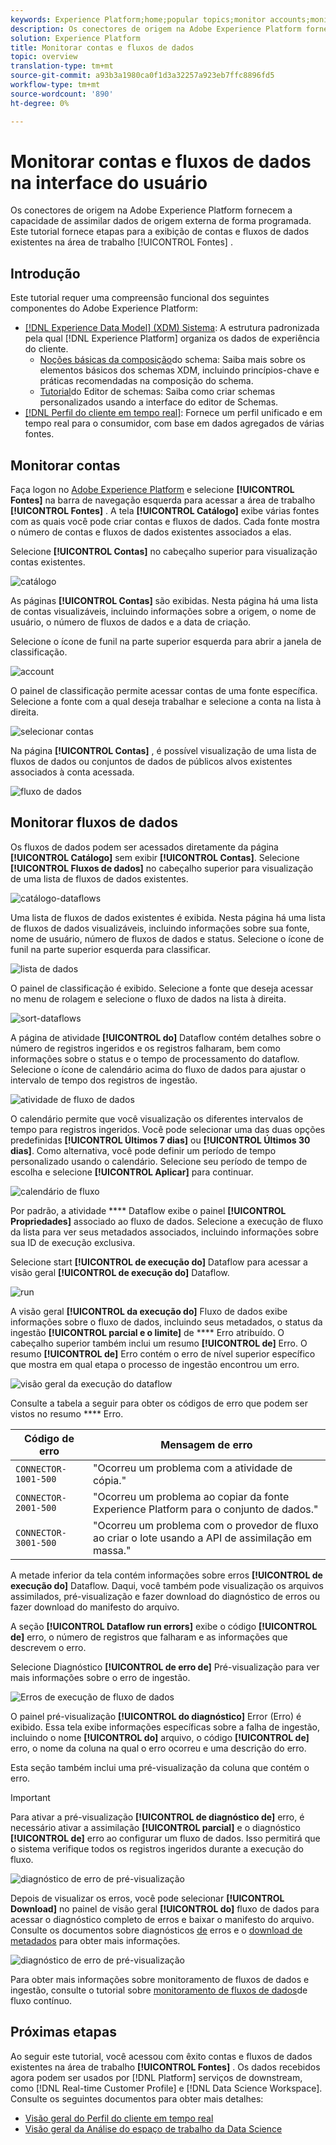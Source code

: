 ```yaml
---
keywords: Experience Platform;home;popular topics;monitor accounts;monitor dataflows;data flows
description: Os conectores de origem na Adobe Experience Platform fornecem a capacidade de assimilar dados de origem externa de forma programada. Este tutorial fornece etapas para a exibição de contas e fluxos de dados existentes na área de trabalho Fontes.
solution: Experience Platform
title: Monitorar contas e fluxos de dados
topic: overview
translation-type: tm+mt
source-git-commit: a93b3a1980ca0f1d3a32257a923eb7ffc8896fd5
workflow-type: tm+mt
source-wordcount: '890'
ht-degree: 0%

---
```



# Monitorar contas e fluxos de dados na interface do usuário

Os conectores de origem na Adobe Experience Platform fornecem a capacidade de assimilar dados de origem externa de forma programada. Este tutorial fornece etapas para a exibição de contas e fluxos de dados existentes na área de trabalho [!UICONTROL Fontes] .

## Introdução

Este tutorial requer uma compreensão funcional dos seguintes componentes do Adobe Experience Platform:

- [[!DNL Experience Data Model] (XDM) Sistema](../../../xdm/home.md): A estrutura padronizada pela qual [!DNL Experience Platform] organiza os dados de experiência do cliente.
   - [Noções básicas da composição](../../../xdm/schema/composition.md)do schema: Saiba mais sobre os elementos básicos dos schemas XDM, incluindo princípios-chave e práticas recomendadas na composição do schema.
   - [Tutorial](../../../xdm/tutorials/create-schema-ui.md)do Editor de schemas: Saiba como criar schemas personalizados usando a interface do editor de Schemas.
- [[!DNL Perfil do cliente em tempo real]](../../../profile/home.md): Fornece um perfil unificado e em tempo real para o consumidor, com base em dados agregados de várias fontes.

## Monitorar contas

Faça logon no [Adobe Experience Platform](https://platform.adobe.com) e selecione **[!UICONTROL Fontes]** na barra de navegação esquerda para acessar a área de trabalho **[!UICONTROL Fontes]** . A tela **[!UICONTROL Catálogo]** exibe várias fontes com as quais você pode criar contas e fluxos de dados. Cada fonte mostra o número de contas e fluxos de dados existentes associados a elas.

Selecione **[!UICONTROL Contas]** no cabeçalho superior para visualização contas existentes.

![catálogo](../../images/tutorials/monitor/catalog-accounts.png)

As páginas **[!UICONTROL Contas]** são exibidas. Nesta página há uma lista de contas visualizáveis, incluindo informações sobre a origem, o nome de usuário, o número de fluxos de dados e a data de criação.

Selecione o ícone de funil na parte superior esquerda para abrir a janela de classificação.

![account](../../images/tutorials/monitor/accounts-list.png)

O painel de classificação permite acessar contas de uma fonte específica. Selecione a fonte com a qual deseja trabalhar e selecione a conta na lista à direita.

![selecionar contas](../../images/tutorials/monitor/accounts-sort.png)

Na página **[!UICONTROL Contas]** , é possível visualização de uma lista de fluxos de dados ou conjuntos de dados de públicos alvos existentes associados à conta acessada.

![fluxo de dados](../../images/tutorials/monitor/dataflows.png)

## Monitorar fluxos de dados

Os fluxos de dados podem ser acessados diretamente da página **[!UICONTROL Catálogo]** sem exibir **[!UICONTROL Contas]**. Selecione **[!UICONTROL Fluxos de dados]** no cabeçalho superior para visualização de uma lista de fluxos de dados existentes.

![catálogo-dataflows](../../images/tutorials/monitor/catalog-dataflows.png)

Uma lista de fluxos de dados existentes é exibida. Nesta página há uma lista de fluxos de dados visualizáveis, incluindo informações sobre sua fonte, nome de usuário, número de fluxos de dados e status. Selecione o ícone de funil na parte superior esquerda para classificar.

![lista de dados](../../images/tutorials/monitor/dataflows-list.png)

O painel de classificação é exibido. Selecione a fonte que deseja acessar no menu de rolagem e selecione o fluxo de dados na lista à direita.

![sort-dataflows](../../images/tutorials/monitor/dataflows-sort.png)

A página de atividade **[!UICONTROL do]** Dataflow contém detalhes sobre o número de registros ingeridos e os registros falharam, bem como informações sobre o status e o tempo de processamento do dataflow. Selecione o ícone de calendário acima do fluxo de dados para ajustar o intervalo de tempo dos registros de ingestão.

![atividade de fluxo de dados](../../images/tutorials/monitor/dataflow-activity.png)

O calendário permite que você visualização os diferentes intervalos de tempo para registros ingeridos. Você pode selecionar uma das duas opções predefinidas **[!UICONTROL Últimos 7 dias]** ou **[!UICONTROL Últimos 30 dias]**. Como alternativa, você pode definir um período de tempo personalizado usando o calendário. Selecione seu período de tempo de escolha e selecione **[!UICONTROL Aplicar]** para continuar.

![calendário de fluxo](../../images/tutorials/monitor/flow-calendar.png)

Por padrão, a atividade **** Dataflow exibe o painel **[!UICONTROL Propriedades]** associado ao fluxo de dados. Selecione a execução de fluxo da lista para ver seus metadados associados, incluindo informações sobre sua ID de execução exclusiva.

Selecione start **[!UICONTROL de execução do]** Dataflow para acessar a visão geral **[!UICONTROL de execução do]** Dataflow.

![run](../../images/tutorials/monitor/run-metadata.png)

A visão geral **[!UICONTROL da execução do]** Fluxo de dados exibe informações sobre o fluxo de dados, incluindo seus metadados, o status da ingestão **[!UICONTROL parcial e o limite]** de **** Erro atribuído. O cabeçalho superior também inclui um resumo **[!UICONTROL de]** Erro. O resumo **[!UICONTROL de]** Erro contém o erro de nível superior específico que mostra em qual etapa o processo de ingestão encontrou um erro.

![visão geral da execução do dataflow](../../images/tutorials/monitor/dataflow-run-overview.png)

Consulte a tabela a seguir para obter os códigos de erro que podem ser vistos no resumo **** Erro.

| Código de erro | Mensagem de erro |
| ---------- | ----------- |
| `CONNECTOR-1001-500` | &quot;Ocorreu um problema com a atividade de cópia.&quot; |
| `CONNECTOR-2001-500` | &quot;Ocorreu um problema ao copiar da fonte Experience Platform para o conjunto de dados.&quot; |
| `CONNECTOR-3001-500` | &quot;Ocorreu um problema com o provedor de fluxo ao criar o lote usando a API de assimilação em massa.&quot; |

A metade inferior da tela contém informações sobre erros **[!UICONTROL de execução do]** Dataflow. Daqui, você também pode visualização os arquivos assimilados, pré-visualização e fazer download do diagnóstico de erros ou fazer download do manifesto do arquivo.

A seção **[!UICONTROL Dataflow run errors]** exibe o código **[!UICONTROL de]** erro, o número de registros que falharam e as informações que descrevem o erro.

Selecione Diagnóstico **[!UICONTROL de erro de]** Pré-visualização para ver mais informações sobre o erro de ingestão.

![Erros de execução de fluxo de dados](../../images/tutorials/monitor/dataflow-run-errors.png)

O painel pré-visualização **[!UICONTROL do diagnóstico]** Error (Erro) é exibido. Essa tela exibe informações específicas sobre a falha de ingestão, incluindo o nome **[!UICONTROL do]** arquivo, o código **[!UICONTROL de]** erro, o nome da coluna na qual o erro ocorreu e uma descrição do erro.

Esta seção também inclui uma pré-visualização da coluna que contém o erro.

>[!IMPORTANT]
>
>Para ativar a pré-visualização **[!UICONTROL de diagnóstico de]** erro, é necessário ativar a assimilação **[!UICONTROL parcial]** e o diagnóstico **[!UICONTROL de]** erro ao configurar um fluxo de dados. Isso permitirá que o sistema verifique todos os registros ingeridos durante a execução do fluxo.

![diagnóstico de erro de pré-visualização](../../images/tutorials/monitor/preview-error-diagnostics.png)

Depois de visualizar os erros, você pode selecionar **[!UICONTROL Download]** no painel de visão geral **[!UICONTROL do]** fluxo de dados para acessar o diagnóstico completo de erros e baixar o manifesto do arquivo. Consulte os documentos sobre diagnósticos [de](../../../ingestion/batch-ingestion/partial.md#retrieve-errors) erros e o [download de metadados](../../../ingestion/batch-ingestion/partial.md#download-metadata) para obter mais informações.

![diagnóstico de erro de pré-visualização](../../images/tutorials/monitor/download.png)

Para obter mais informações sobre monitoramento de fluxos de dados e ingestão, consulte o tutorial sobre [monitoramento de fluxos de dados](../../../ingestion/quality/monitor-data-flows.md)de fluxo contínuo.

## Próximas etapas

Ao seguir este tutorial, você acessou com êxito contas e fluxos de dados existentes na área de trabalho **[!UICONTROL Fontes]** . Os dados recebidos agora podem ser usados por [!DNL Platform] serviços de downstream, como [!DNL Real-time Customer Profile] e [!DNL Data Science Workspace]. Consulte os seguintes documentos para obter mais detalhes:

- [Visão geral do Perfil do cliente em tempo real](../../../profile/home.md)
- [Visão geral da Análise do espaço de trabalho da Data Science](../../../data-science-workspace/home.md)
